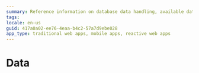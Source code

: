 ```yaml
---
summary: Reference information on database data handling, available data types in OutSystems, and how to model and handle data in OutSystems.
tags: 
locale: en-us
guid: 417a0a02-ee76-4eaa-b4c2-57a7d9ebe028
app_type: traditional web apps, mobile apps, reactive web apps
---
```


# Data
